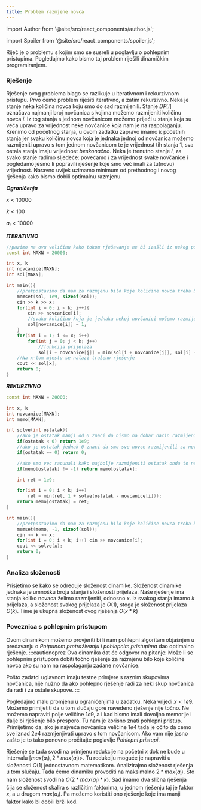 ```yaml
---
title: Problem razmjene novca
---
```


import Author from '@site/src/react_components/author.js';

import Spoiler from '@site/src/react_components/spoiler.js';

<Author authorName='Karlo Franić' githubUsername='kfranic1'/>

Riječ je o problemu s kojim smo se susreli u poglavlju o pohlepnim pristupima. Pogledajmo kako bismo taj problem riješili dinamičkim programiranjem.

### Rješenje

Rješenje ovog problema blago se razlikuje u iterativnom i rekurzivnom pristupu. Prvo ćemo problem riješiti iterativno, a zatim rekurzivno.
Neka je stanje neka količina novca koju smo do sad razmijenili. Stanje $DP[i]$ označava najmanji broj novčanica s kojima možemo razmijeniti količinu novca $i$. Iz tog stanja s jednom novčanicom možemo prijeći u stanja koja su veća upravo za vrijednost neke novčanice koja nam je na raspolaganju. Krenimo od početnog stanja, u ovom zadatku zapravo imamo $k$ početnih stanja jer svaku količinu novca koja je jednaka jednoj od novčanica možemo razmijeniti upravo s tom jednom novčanicom te je vrijednost tih stanja $1$, sva ostala stanja imaju vrijednost $beskonačno$. Neka je trenutno stanje $i$, za svako stanje radimo sljedeće: povećamo $i$ za vrijednost svake novčanice i pogledamo jesmo li popravili rješenje koje smo već imali za tu(novu) vrijednost. Naravno uvijek uzimamo minimum od prethodnog i novog rješenja kako bismo dobili optimalnu razmjenu.

***Ograničenja***

$x < 10000$

$k < 100$

$a_{i} < 10000$

***ITERATIVNO***
```cpp
//pazimo na ovu veličinu kako tokom rješavanje ne bi izašli iz nekog polja
const int MAXN = 20000;

int x, k
int novcanice[MAXN];
int sol[MAXN];

int main(){
    //pretpostavimo da nam za razmjenu bilo koje količine novca treba beskonačno novčanica
    memset(sol, 1e9, sizeof(sol));
    cin >> k >> x;
    for(int i = 0; i < k; i++){
        cin >> novcanice[i];
        //svaku količinu koja je jednaka nekoj novčanici možemo razmijeniti upravo s tom (jednom) novčanicom
        sol[novcanice[i]] = 1;
    }
    for(int i = 1; i <= x; i++)
        for(int j = 0; j < k; j++)
            //funkcija prijelaza
            sol[i + novcanice[j]] = min(sol[i + novcanice[j]], sol[i] + 1);
    //Na x-tom mjestu se nalazi traženo rješenje
    cout << sol[x];
    return 0;
}
```

***REKURZIVNO***
```cpp
const int MAXN = 20000;

int x, k
int novcanice[MAXN];
int memo[MAXN];

int solve(int ostatak){
    //ako je ostatak manji od 0 znaci da nismo na dobar nacin razmijenili novce
    if(ostatak < 0) return 1e9;
    //ako je ostatak jednak 0 znaci da smo sve novce razmijenili sa novcanicama koje su nam na raspolaganju
    if(ostatak == 0) return 0;

    //ako smo vec racunali kako najbolje razmijeniti ostatak onda to ne moramo ponovno racunati
    if(memo[ostatak] != -1) return memo[ostatak];

    int ret = 1e9;

    for(int i = 0; i < k; i++)
        ret = min(ret, 1 + solve(ostatak - novcanice[i]));
    return memo[ostatak] = ret;
}

int main(){
    //pretpostavimo da nam za razmjenu bilo koje količine novca treba beskonačno novčanica
    memset(memo, -1, sizeof(sol));
    cin >> k >> x;
    for(int i = 0; i < k; i++) cin >> novcanice[i];
    cout << solve(x);
    return 0;
}
```

### Analiza složenosti

Prisjetimo se kako se određuje složenost dinamike. Složenost dinamike jednaka je umnošku broja stanja i složenosti prijelaza. Naše rješenje ima stanja koliko novaca želimo razmijeniti, odnosno $x$. Iz svakog stanja imamo $k$ prijelaza, a složenost svakog prijelaza je $O(1)$, stoga je složenost prijelaza $O(k)$. Time je ukupna složenost ovog rješenja $O(x * k)$

### Poveznica s pohlepnim pristupom

Ovom dinamikom možemo provjeriti bi li nam pohlepni algoritam objašnjen u predavanju o *Potpunom pretraživanju i pohlepnim pristupima* dao optimalno rješenje. 
:::cautionoprez
Ova dinamika dat će odgovor na pitanje: Može li se pohlepnim pristupom dobiti točno rješenje za razmjenu bilo koje količine novca ako su nam na raspolaganju zadane novčanice.

Pošto zadatci uglavnom imaju testne primjere s raznim skupovima novčanica, nije nužno da ako pohlepno rješenje radi za neki skup novčanica da radi i za ostale skupove.
:::

Pogledajmo malu promjenu u ograničenjima u zadatku. Neka vrijedi $x < 1e9$. Možemo primijetiti da u tom slučaju gore navedeno rješenje nije točno. Ne možemo napraviti polje veličine $1e9$, a i kad bismo imali dovoljno memorije i dalje bi rješenje bilo presporo. Tu nam je korisno znati pohlepni pristup. Primijetimo da, ako je najveća novčanica veličine $1e4$ tada je očito da ćemo sve iznad $2e4$ razmjenjivati upravo s tom novčanicom. Ako vam nije jasno zašto je to tako ponovno pročitajte poglavlje *Pohlepni pristupi*. 

Rješenje se tada svodi na primjenu redukcije na početni $x$ dok ne bude u intervalu $[max(a_i), 2 * max(a_i)>$. Tu redukciju moguće je napraviti u složenosti $O(1)$ jednostavnom matematikom.
Analizirajmo složenost rješenja u tom slučaju. Tada ćemo dinamiku provoditi na maksimalno $2 * max(a_i)$. Što nam složenost svodi na $O(2 * max(a_i) * k)$. Sad imamo dva slična rješenja čija se složenost skalira s različitim faktorima, u jednom rješenju taj je faktor $x$, a u drugom $max(a_i)$. Pa možemo koristiti ono rješenje koje ima manji faktor kako bi dobili brži kod.